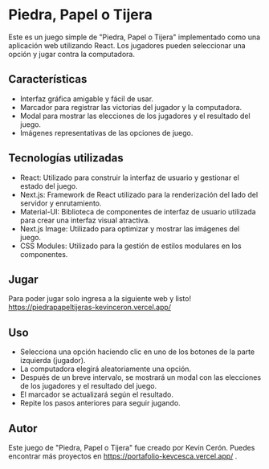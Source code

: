 # Piedra, Papel o Tijera

Este es un juego simple de "Piedra, Papel o Tijera" implementado como una aplicación web utilizando React. Los jugadores pueden seleccionar una opción y jugar contra la computadora.

## Características

- Interfaz gráfica amigable y fácil de usar.
- Marcador para registrar las victorias del jugador y la computadora.
- Modal para mostrar las elecciones de los jugadores y el resultado del juego.
- Imágenes representativas de las opciones de juego.

## Tecnologías utilizadas

- React: Utilizado para construir la interfaz de usuario y gestionar el estado del juego.
- Next.js: Framework de React utilizado para la renderización del lado del servidor y enrutamiento.
- Material-UI: Biblioteca de componentes de interfaz de usuario utilizada para crear una interfaz visual atractiva.
- Next.js Image: Utilizado para optimizar y mostrar las imágenes del juego.
- CSS Modules: Utilizado para la gestión de estilos modulares en los componentes.

## Jugar

Para poder jugar solo ingresa a la siguiente web y listo! https://piedrapapeltijeras-kevinceron.vercel.app/

## Uso

- Selecciona una opción haciendo clic en uno de los botones de la parte izquierda (jugador).
- La computadora elegirá aleatoriamente una opción.
- Después de un breve intervalo, se mostrará un modal con las elecciones de los jugadores y el resultado del juego.
- El marcador se actualizará según el resultado.
- Repite los pasos anteriores para seguir jugando.

## Autor

Este juego de "Piedra, Papel o Tijera" fue creado por Kevin Cerón. Puedes encontrar más proyectos en https://portafolio-kevcesca.vercel.app/ .